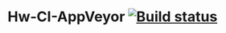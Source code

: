 # Hw-CI-AppVeyor [![Build status](https://ci.appveyor.com/api/projects/status/9pil2lmaeddpc3as?svg=true)](https://ci.appveyor.com/project/Mlle1Maniaque/hw-ci-appveyor)
